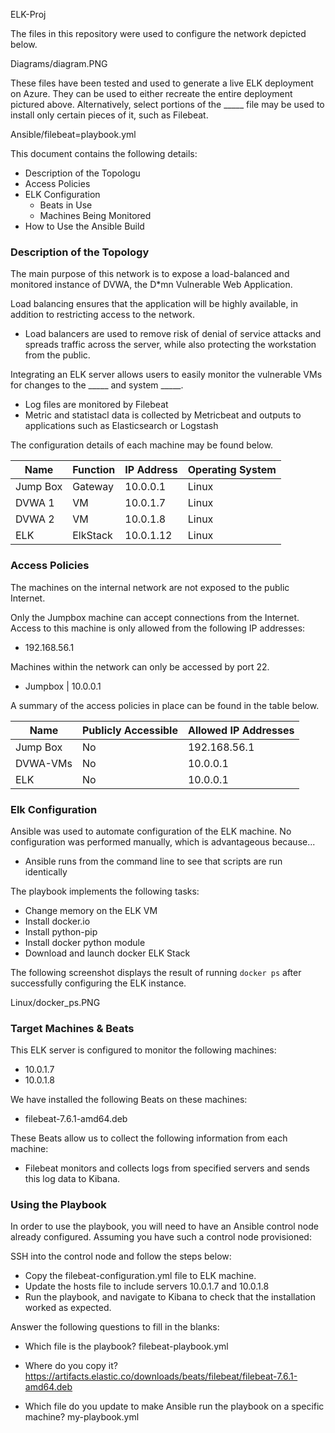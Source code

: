 ELK-Proj

The files in this repository were used to configure the network depicted below.

Diagrams/diagram.PNG

These files have been tested and used to generate a live ELK deployment on Azure. They can be used to either recreate the entire deployment pictured above. Alternatively, select portions of the _____ file may be used to install only certain pieces of it, such as Filebeat.

Ansible/filebeat=playbook.yml

This document contains the following details:
- Description of the Topologu
- Access Policies
- ELK Configuration
  - Beats in Use
  - Machines Being Monitored
- How to Use the Ansible Build


### Description of the Topology

The main purpose of this network is to expose a load-balanced and monitored instance of DVWA, the D*mn Vulnerable Web Application.

Load balancing ensures that the application will be highly available, in addition to restricting access to the network.
- Load balancers are used to remove risk of denial of service attacks and spreads traffic across the server, while also protecting the workstation from the public.

Integrating an ELK server allows users to easily monitor the vulnerable VMs for changes to the _____ and system _____.
- Log files are monitored by Filebeat
- Metric and statistacl data is collected by Metricbeat and outputs to applications such as Elasticsearch or Logstash

The configuration details of each machine may be found below.

|   Name   | Function | IP Address | Operating System |
|----------|----------|------------|------------------|
| Jump Box | Gateway  | 10.0.0.1   | Linux            |
| DVWA 1   | VM       | 10.0.1.7   | Linux            |
| DVWA 2   | VM       | 10.0.1.8   | Linux            |
| ELK      | ElkStack | 10.0.1.12  | Linux            |

### Access Policies

The machines on the internal network are not exposed to the public Internet. 

Only the Jumpbox machine can accept connections from the Internet. Access to this machine is only allowed from the following IP addresses:
- 192.168.56.1

Machines within the network can only be accessed by port 22.
- Jumpbox | 10.0.0.1

A summary of the access policies in place can be found in the table below.

| Name     | Publicly Accessible | Allowed IP Addresses |
|----------|---------------------|----------------------|
| Jump Box | No                  | 192.168.56.1         |
| DVWA-VMs | No                  | 10.0.0.1             |
| ELK      | No                  | 10.0.0.1             |

### Elk Configuration

Ansible was used to automate configuration of the ELK machine. No configuration was performed manually, which is advantageous because...
- Ansible runs from the command line to see that scripts are run identically

The playbook implements the following tasks:
- Change memory on the ELK VM
- Install docker.io
- Install python-pip
- Install docker python module
-  Download and launch docker ELK Stack

The following screenshot displays the result of running `docker ps` after successfully configuring the ELK instance.

Linux/docker_ps.PNG

### Target Machines & Beats
This ELK server is configured to monitor the following machines:
- 10.0.1.7
- 10.0.1.8

We have installed the following Beats on these machines:
- filebeat-7.6.1-amd64.deb

These Beats allow us to collect the following information from each machine:
- Filebeat monitors and collects logs from specified servers and sends this log data to Kibana.

### Using the Playbook
In order to use the playbook, you will need to have an Ansible control node already configured. Assuming you have such a control node provisioned: 

SSH into the control node and follow the steps below:
- Copy the filebeat-configuration.yml file to ELK machine.
- Update the hosts file to include servers 10.0.1.7 and 10.0.1.8
- Run the playbook, and navigate to Kibana to check that the installation worked as expected.

Answer the following questions to fill in the blanks:
- Which file is the playbook?
filebeat-playbook.yml

- Where do you copy it?
https://artifacts.elastic.co/downloads/beats/filebeat/filebeat-7.6.1-amd64.deb

- Which file do you update to make Ansible run the playbook on a specific machine?
my-playbook.yml
